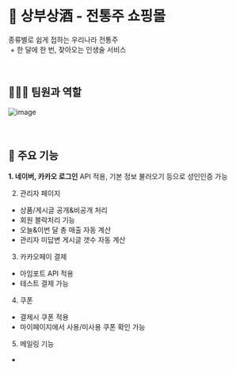 <h1> 🍶 상부상酒 - 전통주 쇼핑몰 </h1>
<p>종류별로 쉽게 접하는 우리나라 전통주<br> 
 + 한 달에 한 번, 찾아오는 인생술 서비스</p>
<br>

<h2> 🧑‍🤝‍🧑 팀원과 역할 </h2>

![image](https://user-images.githubusercontent.com/90268447/187327053-a6bf526c-9633-418c-b552-352698a990d8.png)
<br><br><br>

<h2> 💎 주요 기능 </h2>

<b>1. 네이버, 카카오 로그인</b>
 API 적용, 기본 정보 불러오기 등으로 성인인증 가능

2. 관리자 페이지
 - 상품/게시글 공개&비공개 처리 
 - 회원 블락처리 기능
 - 오늘&이번 달 총 매출 자동 계산
 - 관리자 미답변 게시글 갯수 자동 계산

3. 카카오페이 결제
 - 아임포트 API 적용
 - 테스트 결제 가능

4. 쿠폰
 - 결제시 쿠폰 적용 
 - 마이페이지에서 사용/미사용 쿠폰 확인 가능

5. 메일링 기능
 - 
